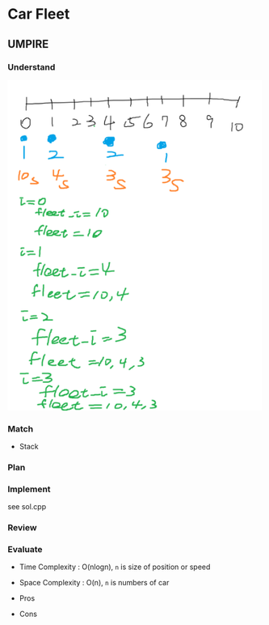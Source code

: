 # Car Fleet
## UMPIRE
### Understand
![alt text](image.png)

### Match
- Stack

### Plan

### Implement
see sol.cpp

### Review

### Evaluate
- Time Complexity : O(nlogn), `n` is size of position or speed

- Space Complexity : O(n), `n` is numbers of car

- Pros

- Cons